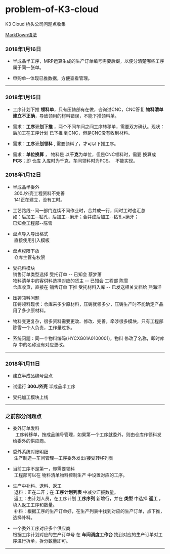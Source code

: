 # problem-of-K3-cloud
K3 Cloud 桥头公司问题点收集


[MarkDown语法](http://wowubuntu.com/markdown/index.html)

### 2018年1月16日
* 半成品半工序，MRP运算生成的生产订单编号需要后缀，以便分清楚哪些工序属于同一张单。

* 申购单--体现已推数据，方便查看管理。
***

### 2018年1月15日
* 工序计划下推 **领料单**，只有压铸部有在做，咨询过CNC，CNC答复 **物料清单建立不正确**，导致领用的材料错误，不能下推领料单。

* 需求：**工序计划下推** ，两个不同车间之间工序转移单，需要双方确认。现状：后加工在工序计划 已下推 到CNC，但是CNC没有收到材料。

* 需求：**工序计划领料** , 需要领料了，才可以下推工序。

* 需求：**单位换算** ， 物料是 以**千克**为单位，但是CNC领料时，需要 换算成 **PCS**；即 仓库 入库时为千克，车间领料时为PCS。
  不能实现。

### 2018年1月12日
* 半成品半委外  
  300J外壳工程资料不完善  
  141正在建立，没有工时。
  
* 工艺路线--同一部门连续不同作业时，合并成一行，同时工时也汇总  
  如：后加工--钻孔，后加工--磨牙；合并成后加工--钻孔+磨牙；  
  已知会工程部--陈雪 
  
* 盘点导入导出格式  
  直接使用引入模板

* 盘点权限下放  
  仓库主管有权限


* 受托料模块  
 销售订单类型选择 受托订单 -- 已知会 蔡梦萧  
 物料清单中的客供料选择对应的货主 -- 已知会 工程部 陈雪    
 仓库收货，直接在 销售订单 下推 受托材料入库 -- 已发送相关文档给 熊海洋
  
* 压铸领料问题  
 压铸领料现状：仓库来多少原材料，压铸就领多少，压铸生产时不能确定产品用了多少原材料。  

* 物料变更复杂，很多资料需要更改、修改、完善，牵涉很多模块，只有工程部陈雪一个人负责，工作量过多。  

* 系统问题：同一个物料编码(HYCXG01A0100001)，物料 修改了名称，即时库存 中的名称没有对应更改。
***

### 2018年1月11日
* 建立半成品编号盘点

* 试运行 **300J外壳** 半成品半工序

* 受托加工模块上线

***

### 之前部分问题点
* 委外订单发料  
   工序转移单，按成品编号管理，如果第一个工序就委外，则由仓库作领料发给委外的供应商。  
   
   
* 委外系统对账明细    
  生产制造—车间管理—工序委外发出/接受转移列表  
  
  
* 当前工序不是第一，却需要领料  
  工程部可以在 物料清单物料控制生产 中设置对应的工序。
  
  
* 生产中补料、退料、返工  
  退料：正在二开；在 **工序计划列表** 中减少汇报数量。  
  返工：由计划人员，在工序计划 **工序序列** 新增行，并在 **类型** 中选择 **返工** ，填入返工工序和数量。  
  补料：根据工序的生产订单好，在生产列表中找到对应的生产订单，点下推，选择补料。  
  
  
* 一个委外工序对应多个供应商  
  根据工序计划对应的生产订单号 在 **车间调度工作台** 找到对应的生产订单对工序进行拆单，拆分数量即可。
***

